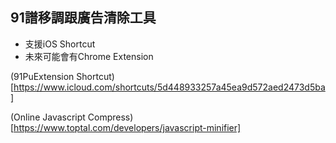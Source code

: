
## 91譜移調跟廣告清除工具

- 支援iOS Shortcut
- 未來可能會有Chrome Extension

(91PuExtension Shortcut)[https://www.icloud.com/shortcuts/5d448933257a45ea9d572aed2473d5ba]

(Online Javascript Compress)[https://www.toptal.com/developers/javascript-minifier]




